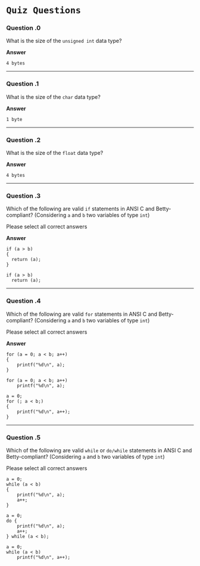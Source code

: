 `Quiz Questions`
===============

### Question \.0
What is the size of the `unsigned int` data type?

**Answer**
```
4 bytes
```
---

### Question \.1
What is the size of the `char` data type?

**Answer**
```
1 byte
```
---

### Question \.2
What is the size of the `float` data type?

**Answer**
```
4 bytes
```
---

### Question \.3
Which of the following are valid `if` statements in ANSI C and Betty-compliant? (Considering `a` and `b` two variables of type `int`)

Please select all correct answers

**Answer**
```
if (a > b)
{
  return (a);
}
```
```
if (a > b)
  return (a);
```
---

### Question \.4
Which of the following are valid `for` statements in ANSI C and Betty-compliant? (Considering `a` and `b` two variables of type `int`)

Please select all correct answers

**Answer**
```
for (a = 0; a < b; a++)
{
    printf("%d\n", a);
}
```
```
for (a = 0; a < b; a++)
    printf("%d\n", a);
```
```
a = 0;
for (; a < b;)
{
    printf("%d\n", a++);
}
```
---

### Question \.5
Which of the following are valid `while` or `do/while` statements in ANSI C and Betty-compliant? (Considering `a` and `b` two variables of type `int`)

Please select all correct answers

```
a = 0;
while (a < b)
{
    printf("%d\n", a);
    a++;
}
```
```
a = 0;
do {
    printf("%d\n", a);
    a++;
} while (a < b);
```
```
a = 0;
while (a < b)
    printf("%d\n", a++);
```
